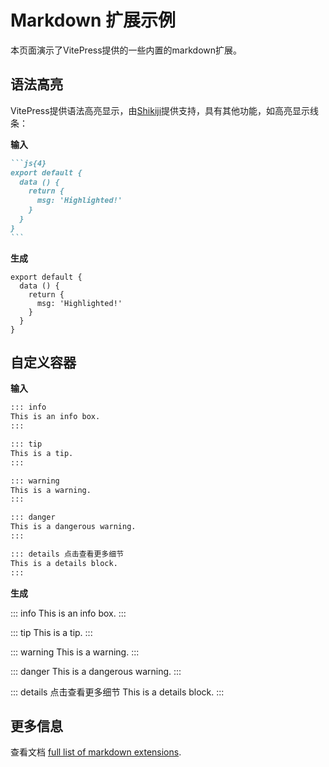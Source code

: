 # Markdown 扩展示例

本页面演示了VitePress提供的一些内置的markdown扩展。

## 语法高亮

VitePress提供语法高亮显示，由[Shikiji](https://github.com/antfu/shikiji)提供支持，具有其他功能，如高亮显示线条：

**输入**

````md
```js{4}
export default {
  data () {
    return {
      msg: 'Highlighted!'
    }
  }
}
```
````

**生成**

```js{4}
export default {
  data () {
    return {
      msg: 'Highlighted!'
    }
  }
}
```

## 自定义容器

**输入**

```md
::: info
This is an info box.
:::

::: tip
This is a tip.
:::

::: warning
This is a warning.
:::

::: danger
This is a dangerous warning.
:::

::: details 点击查看更多细节
This is a details block.
:::
```

**生成**

::: info
This is an info box.
:::

::: tip
This is a tip.
:::

::: warning
This is a warning.
:::

::: danger
This is a dangerous warning.
:::

::: details 点击查看更多细节
This is a details block.
:::

## 更多信息

查看文档 [full list of markdown extensions](https://vitepress.dev/guide/markdown).
